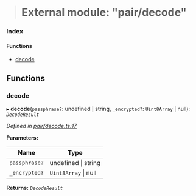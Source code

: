 > # External module: "pair/decode"

### Index

#### Functions

* [decode](_pair_decode_.md#decode)

## Functions

###  decode

▸ **decode**(`passphrase?`: undefined | string, `_encrypted?`: `Uint8Array` | null): *`DecodeResult`*

*Defined in [pair/decode.ts:17](https://github.com/polkadot-js/common/blob/332620d/packages/keyring/src/pair/decode.ts#L17)*

**Parameters:**

Name | Type |
------ | ------ |
`passphrase?` | undefined \| string |
`_encrypted?` | `Uint8Array` \| null |

**Returns:** *`DecodeResult`*
